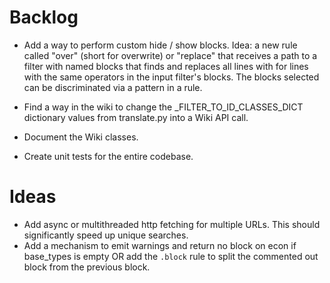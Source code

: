 # Backlog
* Add a way to perform custom hide / show blocks.
    Idea: a new rule called "over" (short for overwrite) or "replace" that receives a path to a filter with named blocks that finds and replaces all lines with for lines with the same operators in the input filter's blocks. The blocks selected can be discriminated via a pattern in a rule.

* Find a way in the wiki to change the _FILTER_TO_ID_CLASSES_DICT dictionary values from translate.py into a Wiki API call.
* Document the Wiki classes.
* Create unit tests for the entire codebase.

# Ideas
* Add async or multithreaded http fetching for multiple URLs. This should significantly speed up unique searches.
* Add a mechanism to emit warnings and return no block on econ if base_types is empty OR add the `.block` rule to split the commented out block from the previous block.